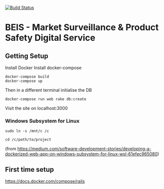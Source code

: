 [![Build Status](https://travis-ci.org/UKGovernmentBEIS/beis-mspsds.svg?branch=master)](https://travis-ci.org/UKGovernmentBEIS/beis-mspsds)
# BEIS - Market Surveillance & Product Safety Digital Service

## Getting Setup
Install Docker
Install docker-compose

```
docker-compose build
docker-compose up
```
Then in a different terminal initialise the DB
```
docker-compose run web rake db:create
```
Visit the site on localhost:3000

### Windows Subsystem for Linux
`sudo ln -s /mnt/c /c`

`cd /c/path/to/project`

(from https://medium.com/software-development-stories/developing-a-dockerized-web-app-on-windows-subsystem-for-linux-wsl-61efec965080)

## First time setup
https://docs.docker.com/compose/rails
